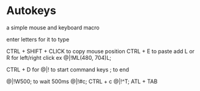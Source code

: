 # Autokeys

a simple mouse and keyboard macro


enter letters for it to type

CTRL + SHIFT + CLICK to copy mouse position
CTRL + E to paste
add L or R for left/right click
ex @|!ML(480, 704)L;

CTRL + D for @|! to start command keys
; to end

@|!W500;  to wait 500ms
@|!#c;    CTRL + c
@|!^T;    ATL + TAB
